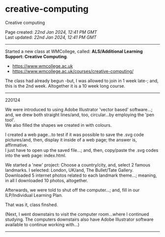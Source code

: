 # creative-computing
Creative computing

Page created: *22nd Jan 2024, 12:41 PM GMT*  
Last updated: *22nd Jan 2024, 12:41 PM GMT*

-----

Started a new class at WMCollege, called: **ALS/Additional Learning Support: Creative Computing**.

- https://www.wmcollege.ac.uk  
- https://www.wmcollege.ac.uk/courses/creative-computing/  

The class had already begun -but, I was allowed to join in 1 week late-; and, this is the 2nd week. Altogether it is a 10 week long course.

-----

220124

We were introduced to using Adobe Illustrator 'vector based' software...; and, we drew both straight lines/and, too, circular...by employing the 'pen tool'.   
We also filled the shapes we created in with colours.  

I created a web page...to test if it was possible to save the .svg code pictures/and, then, display it inside of a web page; the answer is, affirmative.    
I just have to open up the saved file...; and, then, copy/paste the .svg codes into the web page: index.html.  

We started a 'new' project: Choose a country/city, and, select 2 famous landmarks. I selected: London, UK/and, The Bullet/Tate Gallery.   
Downloaded 5 internet photos related to each landmark theme...; meaning, in all I downloaded 10 photos, altogether.

Afterwards, we were told to shut off the computer...; and, fill in our ILP/Individual Learning Plan.

That was it, class finshed.

(Next, I went downstairs to visit the computer room...where I continued studying. The computers downstairs also have Adobe Illustrator software available to continue working with...)

----

